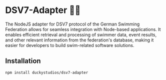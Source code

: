 # DSV7-Adapter 🏊‍♀️

The NodeJS adapter for DSV7 protocol of the German Swimming Federation allows for seamless integration with Node-based applications. It enables efficient retrieval and processing of swimmer data, event results, and other relevant information from the federation's database, making it easier for developers to build swim-related software solutions.

## Installation

```
npm install duckystudios/dsv7-adapter
```
